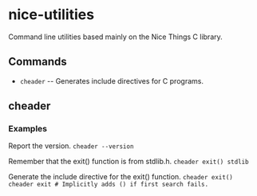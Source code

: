 # nice-utilities
Command line utilities based mainly on the Nice Things C library.

## Commands

* `cheader` -- Generates include directives for C programs.

## cheader

### Examples

Report the version.
`cheader --version`

Remember that the exit() function is from stdlib.h.
`cheader exit() stdlib`

Generate the include directive for the exit() function.
`cheader exit()`
`cheader exit # Implicitly adds () if first search fails.`


